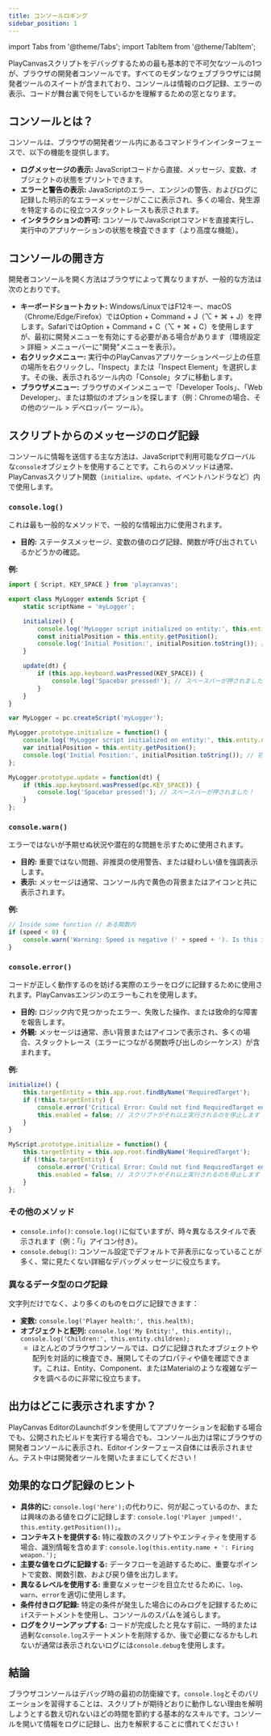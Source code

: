 ```yaml
---
title: コンソールロギング
sidebar_position: 1
---
```


import Tabs from '@theme/Tabs';
import TabItem from '@theme/TabItem';

PlayCanvasスクリプトをデバッグするための最も基本的で不可欠なツールの1つが、ブラウザの開発者コンソールです。すべてのモダンなウェブブラウザには開発者ツールのスイートが含まれており、コンソールは情報のログ記録、エラーの表示、コードが舞台裏で何をしているかを理解するための窓となります。

## コンソールとは？

コンソールは、ブラウザの開発者ツール内にあるコマンドラインインターフェースで、以下の機能を提供します。

*   **ログメッセージの表示:** JavaScriptコードから直接、メッセージ、変数、オブジェクトの状態をプリントできます。
*   **エラーと警告の表示:** JavaScriptのエラー、エンジンの警告、およびログに記録した明示的なエラーメッセージがここに表示され、多くの場合、発生源を特定するのに役立つスタックトレースも表示されます。
*   **インタラクションの許可:** コンソールでJavaScriptコマンドを直接実行し、実行中のアプリケーションの状態を検査できます（より高度な機能）。

## コンソールの開き方

開発者コンソールを開く方法はブラウザによって異なりますが、一般的な方法は次のとおりです。

*   **キーボードショートカット:** Windows/LinuxではF12キー、macOS（Chrome/Edge/Firefox）ではOption + Command + J（⌥ + ⌘ + J）を押します。SafariではOption + Command + C（⌥ + ⌘ + C）を使用しますが、最初に開発メニューを有効にする必要がある場合があります（環境設定 > 詳細 > メニューバーに"開発"メニューを表示）。
*   **右クリックメニュー:** 実行中のPlayCanvasアプリケーションページ上の任意の場所を右クリックし、「Inspect」または「Inspect Element」を選択します。その後、表示されるツール内の「Console」タブに移動します。
*   **ブラウザメニュー:** ブラウザのメインメニューで「Developer Tools」、「Web Developer」、または類似のオプションを探します（例：Chromeの場合、その他のツール > デベロッパー ツール）。

## スクリプトからのメッセージのログ記録

コンソールに情報を送信する主な方法は、JavaScriptで利用可能なグローバルな`console`オブジェクトを使用することです。これらのメソッドは通常、PlayCanvasスクリプト関数（`initialize`、`update`、イベントハンドラなど）内で使用します。

### `console.log()`

これは最も一般的なメソッドで、一般的な情報出力に使用されます。

*   **目的:** ステータスメッセージ、変数の値のログ記録、関数が呼び出されているかどうかの確認。

**例:**

<Tabs>
<TabItem value="esm" label="ESM">

```javascript
import { Script, KEY_SPACE } from 'playcanvas';

export class MyLogger extends Script {
    static scriptName = 'myLogger';

    initialize() {
        console.log('MyLogger script initialized on entity:', this.entity.name); // MyLoggerスクリプトがエンティティ上で初期化されました：
        const initialPosition = this.entity.getPosition();
        console.log('Initial Position:', initialPosition.toString()); // 初期位置：
    }

    update(dt) {
        if (this.app.keyboard.wasPressed(KEY_SPACE)) {
            console.log('Spacebar pressed!'); // スペースバーが押されました！
        }
    }
}
```

</TabItem>
<TabItem value="classic" label="Classic">

```javascript
var MyLogger = pc.createScript('myLogger');

MyLogger.prototype.initialize = function() {
    console.log('MyLogger script initialized on entity:', this.entity.name); // MyLoggerスクリプトがエンティティ上で初期化されました：
    var initialPosition = this.entity.getPosition();
    console.log('Initial Position:', initialPosition.toString()); // 初期位置：
};

MyLogger.prototype.update = function(dt) {
    if (this.app.keyboard.wasPressed(pc.KEY_SPACE)) {
        console.log('Spacebar pressed!'); // スペースバーが押されました！
    }
};
```

</TabItem>
</Tabs>

### `console.warn()`

エラーではないが予期せぬ状況や潜在的な問題を示すために使用されます。

*   **目的:** 重要ではない問題、非推奨の使用警告、または疑わしい値を強調表示します。
*   **表示:** メッセージは通常、コンソール内で黄色の背景またはアイコンと共に表示されます。

**例:**

```javascript
// Inside some function // ある関数内
if (speed < 0) {
    console.warn('Warning: Speed is negative (' + speed + '). Is this intentional?'); // 警告：速度が負です（...）。これは意図的ですか？
}
```

### `console.error()`

コードが正しく動作するのを妨げる実際のエラーをログに記録するために使用されます。PlayCanvasエンジンのエラーもこれを使用します。

*   **目的:** ロジック内で見つかったエラー、失敗した操作、または致命的な障害を報告します。
*   **外観:** メッセージは通常、赤い背景またはアイコンで表示され、多くの場合、スタックトレース（エラーにつながる関数呼び出しのシーケンス）が含まれます。

**例:**

<Tabs>
<TabItem value="esm" label="ESM">

```javascript
initialize() {
    this.targetEntity = this.app.root.findByName('RequiredTarget');
    if (!this.targetEntity) {
        console.error('Critical Error: Could not find RequiredTarget entity! Disabling script.', this.entity.name);
        this.enabled = false; // スクリプトがそれ以上実行されるのを停止します
    }
}
```

</TabItem>
<TabItem value="classic" label="Classic">

```javascript
MyScript.prototype.initialize = function() {
    this.targetEntity = this.app.root.findByName('RequiredTarget');
    if (!this.targetEntity) {
        console.error('Critical Error: Could not find RequiredTarget entity! Disabling script.', this.entity.name);
        this.enabled = false; // スクリプトがそれ以上実行されるのを停止します
    }
};
```

</TabItem>
</Tabs>

### その他のメソッド

*   `console.info()`: `console.log()`に似ていますが、時々異なるスタイルで表示されます（例：「i」アイコン付き）。
*   `console.debug()`: コンソール設定でデフォルトで非表示になっていることが多く、常に見たくない詳細なデバッグメッセージに役立ちます。

### 異なるデータ型のログ記録

文字列だけでなく、より多くのものをログに記録できます：

*   **変数:** `console.log('Player health:', this.health);`
*   **オブジェクトと配列:** `console.log('My Entity:', this.entity);`, `console.log('Children:', this.entity.children);`
    *   ほとんどのブラウザコンソールでは、ログに記録されたオブジェクトや配列を対話的に検査でき、展開してそのプロパティや値を確認できます。これは、Entity、Component、またはMaterialのような複雑なデータを調べるのに非常に役立ちます。

## 出力はどこに表示されますか？

PlayCanvas EditorのLaunchボタンを使用してアプリケーションを起動する場合でも、公開されたビルドを実行する場合でも、コンソール出力は常にブラウザの開発者コンソールに表示され、Editorインターフェース自体には表示されません。テスト中は開発者ツールを開いたままにしてください！

## 効果的なログ記録のヒント

*   **具体的に:** `console.log('here');`の代わりに、何が起こっているのか、または興味のある値をログに記録します: `console.log('Player jumped!', this.entity.getPosition());`。
*   **コンテキストを提供する:** 特に複数のスクリプトやエンティティを使用する場合、識別情報を含めます: `console.log(this.entity.name + ': Firing weapon.');`
*   **主要な値をログに記録する:** データフローを追跡するために、重要なポイントで変数、関数引数、および戻り値を出力します。
*   **異なるレベルを使用する:** 重要なメッセージを目立たせるために、`log`、`warn`、`error`を適切に使用します。
*   **条件付きログ記録:** 特定の条件が発生した場合にのみログを記録するために`if`ステートメントを使用し、コンソールのスパムを減らします。
*   **ログをクリーンアップする:** コードが完成したと見なす前に、一時的または過剰な`console.log`ステートメントを削除するか、後で必要になるかもしれないが通常は表示されないログには`console.debug`を使用します。

## 結論

ブラウザコンソールはデバッグ時の最初の防衛線です。`console.log`とそのバリエーションを習得することは、スクリプトが期待どおりに動作しない理由を解明しようとする数え切れないほどの時間を節約する基本的なスキルです。コンソールを開いて情報をログに記録し、出力を解釈することに慣れてください！
